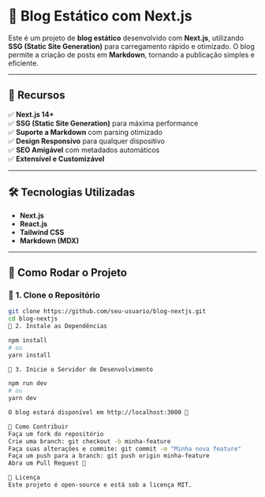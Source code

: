 # 🚀 Blog Estático com Next.js

Este é um projeto de **blog estático** desenvolvido com **Next.js**, utilizando **SSG (Static Site Generation)** para carregamento rápido e otimizado. O blog permite a criação de posts em **Markdown**, tornando a publicação simples e eficiente.

---

## 📌 **Recursos**
✅ **Next.js 14+**  
✅ **SSG (Static Site Generation)** para máxima performance  
✅ **Suporte a Markdown** com parsing otimizado  
✅ **Design Responsivo** para qualquer dispositivo  
✅ **SEO Amigável** com metadados automáticos  
✅ **Extensível e Customizável**  

---

## 🛠 **Tecnologias Utilizadas**
- **Next.js**  
- **React.js**  
- **Tailwind CSS**  
- **Markdown (MDX)**  

---

## 🚀 **Como Rodar o Projeto**
### 📌 **1. Clone o Repositório**

```bash
git clone https://github.com/seu-usuario/blog-nextjs.git
cd blog-nextjs
📌 2. Instale as Dependências

npm install
# ou
yarn install

📌 3. Inicie o Servidor de Desenvolvimento

npm run dev
# ou
yarn dev

O blog estará disponível em http://localhost:3000 🚀

📌 Como Contribuir
Faça um fork do repositório
Crie uma branch: git checkout -b minha-feature
Faça suas alterações e commite: git commit -m "Minha nova feature"
Faça um push para a branch: git push origin minha-feature
Abra um Pull Request 🚀

📜 Licença
Este projeto é open-source e está sob a licença MIT.
